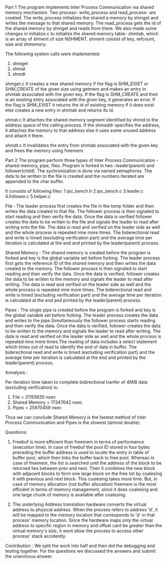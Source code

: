 Part 1
The program implements Inter Process Communication via shared memory mechanism. Two process- write_process and read_process- are created. The write_process initializes the shared a memory by shmget and writes the message to that shared memory. The read_process gets the id of the shared memory by shmget and reads from there. We also made some changes in initialize.c to initialize the shared memory table- shmtab, which is an array of shment of size NSHMENT. shment consist of key, refcount, size and shmemory.

The following system calls were implemented:
1. shmget
2. shmat
3. shmdt

shmget.c
It creates a new shared memory if the flag is SHM_EXIST or SHM_CREATE of the given size using getmem and makes an entry in shmtab associated with the given key. If the flag is SHM_CREATE and their is an existing entry associated with the given key, it generates an error. If the flag is SHM_EXIST it returns the id of existing memory if it does exist else creates a new entry in shmtab and returns its id.

shmat.c
It attaches the shared memory segment identified by shmid to the address space of the calling process. If the shmaddr specifies the address, it attaches the memory to that address else it uses some unused address and attach it there.

shmdt.c
It invalidates the entry from shmtab associated with the given key and frees the memory using freemem.


Part 2
The program perform three types of Inter Process Communication - shared memory, pipe, files. Program is forked in two -leader(parent) and follower(child). The sychronization is done via named semaphores. The data to be written to the file is created and the numbers iterated are appended to the char buffer.

It consists of following files:
1.ipc_bench.h
2.ipc_bench.c
3.leader.c
4.follower.c
5.helper.c


File :
The leader process first creates the file in the temp folder and then writes the data created to that file. The follower process is then signaled to start reading and then verify the data. Once the data is verified follower creates the data to be wriiten to the file and signals the leader to read after writing onto the file. The data is read and verified on the leader side as well and the whole process is repeated nine more times. The biderectional read and write is timed (excluding verification part) and the average time per iteration is calculated at the end and printed by the leader(parent) process.

Shared Memory :
The shared memory is created before the program is forked and key is the global variable set before forking. The leader process first gets the reference ID of the shared memory and then writes the data created to the memory. The follower process is then signaled to start reading and then verify the data. Once the data is verified, follower creates the data to be wriiten to the memory and signals the leader to read after writing. The data is read and verified on the leader side as well and the whole process is repeated nine more times. The biderectional read and write is timed (excluding verification part) and the average time per iteration is calculated at the end and printed by the leader(parent) process.

Pipes :
The single pipe is created before the program is forked and key is the global variable set before forking. The leader process creates the data and writes to the pipe.Simultaneously the follower process starts reading and then verify the data. Once the data is verified, follower creates the data to be wriiten to the memory and signals the leader to read after writing. The data is read and verified on the leader side as well and the whole process is repeated nine more times.The reading of data includes a select statement which times out of read to identify the end of data in buffer. The biderectional read and write is timed (excluding verification part) and the average time per iteration is calculated at the end and printed by the leader(parent) process.

Annalysis :

Per iteration time taken to complete bidirectional tranfer of 4MiB data (excluding verification) is:
1. File = 21155635 nsec
2. Shared Memory = 17347642 nsec
3. Pipes = 25970459 nsec

Thus we can conclude Shared Memory is the fastest method of Inter Process Communication and Pipes is the slowest (almost double).

Questions:

1. Freebuf is more efficient than freemem in terms of performance (execution time). In case of freebuf the pool ID stored in four bytes preceding the buffer address is used to locate the entry in table of buffer pool, which then links the buffer back to free pool. Whereas in case of freemem, the list is searched until the address of the block to be returned lies between prev and next. Then it combines the new block with adjacent blocks to form one large block on the free list by coalesing it with previous and next block. This coalesing takes more time. But, in case of memory allocation (not buffer allocation) freemem is the most efficient in terms of memory management, since it does coalesing and one large chunk of memory is available after coalesing.

2. The underlying Address translation hardware converts the virtual address to physical address. When the process refers to address 'd', it will be mapped to the memory location that corresponds to 'd' in that process' memory location. Since the hardware maps only the virtual address to specific region in memory and offset cant be greater than the virtual memory's size, it wont allow the process to access other process' stack accidently.


Contribution :
We split the work into half and then did the debugging and testing together. For the questions we discussed the answers and submit the unanimous answer.  
